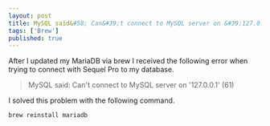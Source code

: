 ```yaml
---
layout: post
title: MySQL said&#58; Can&#39;t connect to MySQL server on &#39;127.0.0.1&#39; &#40;61&#41;
tags: ['Brew']
published: true
---
```


After I updated my MariaDB via brew I received the following error when trying to connect with Sequel Pro to my database.

> MySQL said: Can't connect to MySQL server on '127.0.0.1' (61)

I solved this problem with the following command.

```shell
brew reinstall mariadb
```